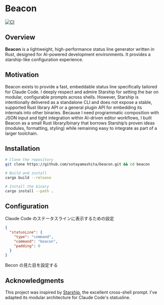 # Beacon

[![CI](https://github.com/sotayamashita/beacon/actions/workflows/ci.yml/badge.svg)](https://github.com/sotayamashita/beacon/actions/workflows/ci.yml)

## Overview
<!-- LLM Instructions: Update @specs/project.md when you change this section -->

**Beacon** is a lightweight, high-performance status line generator written in Rust, designed for AI-powered development environments. It provides a starship-like configuration experience.

## Motivation

Beacon exists to provide a fast, embeddable status line specifically tailored for Claude Code. I deeply respect and admire Starship for setting the bar on modular, configurable prompts across shells. However, Starship is intentionally delivered as a standalone CLI and does not expose a stable, supported Rust library API or a general plugin API for embedding its internals into other binaries. Because I need programmatic composition with JSON input and tight integration within AI-driven editor workflows, I built Beacon as a small Rust library/binary that borrows Starship’s proven ideas (modules, formatting, styling) while remaining easy to integrate as part of a larger toolchain.

## Installation

```bash
# Clone the repository
git clone https://github.com/sotayamashita/beacon.git && cd beacon

# Build and install
cargo build --release

# Install the binary
cargo install --path .
```

## Configuration

Claude Code のステータスラインに表示するための設定

```json
{
  "statusLine": {
    "type": "command",
    "command": "beacon",
    "padding": 0
  }
}
```

Becon の見た目を設定する

## Acknowledgments

This project was inspired by [Starship](https://starship.rs/), the excellent cross-shell prompt. I've adapted its modular architecture for Claude Code's statusline.
